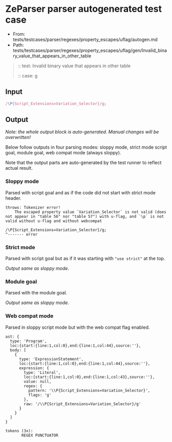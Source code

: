 # ZeParser parser autogenerated test case

- From: tests/testcases/parser/regexes/property_escapes/uflag/autogen.md
- Path: tests/testcases/parser/regexes/property_escapes/uflag/gen/Invalid_binary_value_that_appears_in_other_table

> :: test: Invalid binary value that appears in other table
>
> :: case: g

## Input


`````js
/\P{Script_Extensions=Variation_Selector}/g;
`````

## Output

_Note: the whole output block is auto-generated. Manual changes will be overwritten!_

Below follow outputs in four parsing modes: sloppy mode, strict mode script goal, module goal, web compat mode (always sloppy).

Note that the output parts are auto-generated by the test runner to reflect actual result.

### Sloppy mode

Parsed with script goal and as if the code did not start with strict mode header.

`````
throws: Tokenizer error!
    The escaped property value `Variation_Selector` is not valid (does not appear in "table 56" nor "table 57") with u-flag, and `\p` is not valid without u-flag and without webcompat

/\P{Script_Extensions=Variation_Selector}/g;
^------- error
`````

### Strict mode

Parsed with script goal but as if it was starting with `"use strict"` at the top.

_Output same as sloppy mode._

### Module goal

Parsed with the module goal.

_Output same as sloppy mode._

### Web compat mode

Parsed in sloppy script mode but with the web compat flag enabled.

`````
ast: {
  type: 'Program',
  loc:{start:{line:1,col:0},end:{line:1,col:44},source:''},
  body: [
    {
      type: 'ExpressionStatement',
      loc:{start:{line:1,col:0},end:{line:1,col:44},source:''},
      expression: {
        type: 'Literal',
        loc:{start:{line:1,col:0},end:{line:1,col:43},source:''},
        value: null,
        regex: {
          pattern: '\\P{Script_Extensions=Variation_Selector}',
          flags: 'g'
        },
        raw: '/\\P{Script_Extensions=Variation_Selector}/g'
      }
    }
  ]
}

tokens (3x):
       REGEX PUNCTUATOR
`````

